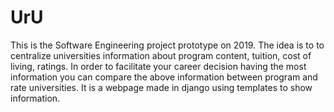 # UrU

This is the Software Engineering project prototype on 2019.
The idea is to to centralize universities information about program content, tuition, cost of living, ratings. In order to facilitate your career decision having the most information you can compare the above information between program and rate universities.
It is a webpage made in django using templates to show information.
